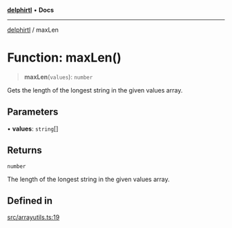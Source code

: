 [**delphirtl**](../README.md) • **Docs**

***

[delphirtl](../globals.md) / maxLen

# Function: maxLen()

> **maxLen**(`values`): `number`

Gets the length of the longest string in the given values array.

## Parameters

• **values**: `string`[]

## Returns

`number`

The length of the longest string in the given values array.

## Defined in

[src/arrayutils.ts:19](https://github.com/chuacw/delphirtl/blob/01752da42abbae178d000244800240d96a86d86e/src/arrayutils.ts#L19)
